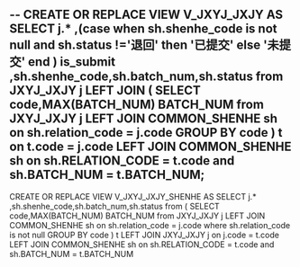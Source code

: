 --
CREATE OR REPLACE VIEW V_JXYJ_JXJY AS 
SELECT j.*
,(case when sh.shenhe_code is not null and sh.status !='退回' then '已提交' else '未提交' end ) is_submit
,sh.shenhe_code,sh.batch_num,sh.status
from JXYJ_JXJY j 
LEFT JOIN (
	SELECT code,MAX(BATCH_NUM) BATCH_NUM
	from JXYJ_JXJY j
	LEFT JOIN COMMON_SHENHE sh on sh.relation_code = j.code
	GROUP BY code
 ) t on t.code = j.code
LEFT JOIN COMMON_SHENHE sh on sh.RELATION_CODE = t.code and sh.BATCH_NUM = t.BATCH_NUM;
--
CREATE OR REPLACE VIEW V_JXYJ_JXJY_SHENHE AS 
SELECT j.*
,sh.shenhe_code,sh.batch_num,sh.status
from (
	SELECT code,MAX(BATCH_NUM) BATCH_NUM
	from JXYJ_JXJY j
	LEFT JOIN COMMON_SHENHE sh on sh.relation_code = j.code
	where sh.relation_code is not null
	GROUP BY code
 ) t 
LEFT JOIN JXYJ_JXJY j on j.code = t.code
LEFT JOIN COMMON_SHENHE sh on sh.RELATION_CODE = t.code and sh.BATCH_NUM = t.BATCH_NUM